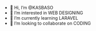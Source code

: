 - 👋 Hi, I’m @KASBASO
- 👀 I’m interested in WEB DESIGNING
- 🌱 I’m currently learning LARAVEL
- 💞️ I’m looking to collaborate on CODING

<!---
KASBASO/KASBASO is a ✨ special ✨ repository because its `README.md` (this file) appears on your GitHub profile.
You can click the Preview link to take a look at your changes.
--->
